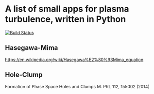 # A list of small apps for plasma turbulence, written in Python
[![Build Status](https://travis-ci.com/fujiisoup/turbulence_models.svg?branch=master)](https://travis-ci.com/fujiisoup/turbulence_models)

## Hasegawa-Mima
https://en.wikipedia.org/wiki/Hasegawa%E2%80%93Mima_equation

## Hole-Clump
Formation of Phase Space Holes and Clumps M.
PRL 112, 155002 (2014)
